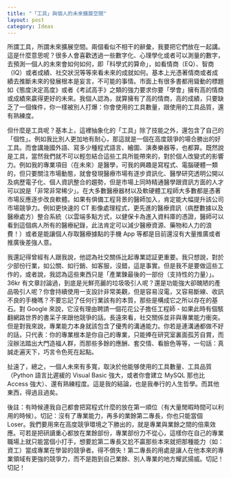 ```yaml
---
title: "「工具」與個人的未來擴展空間"
layout: post
category: Ideas
---
```


所謂工具，所謂未來擴展空間。兩個看似不相干的辭彙，我要把它們放在一起講。這是什麼意思呢？很多人會喜歡透過一些數字化、心理學化或者可以測量的數字，去預測一個人的未來會如何如何，即「科學式的算命」，如看情商（EQ）、智商（IQ）或者成績、社交狀況等等來看未來的成就如何。基本上光憑著情商或者成績去推斷未來的發展根本是妄言，不可能的事情。市面上有很多書都用聳動的標題如《態度決定高度》或者《考試高手》之類的強力要求你要「學會」擁有高的情商或成績來贏得更好的未來。我個人認為，就算擁有了高的情商，高的成績，只要缺乏了一個條件，你一樣被別人打爆：你會使用的工具數量，跟使用的工具品質，還有熟練度。

但什麼是工具呢？基本上，這裡抽象化的「工具」除了技能之外，還包含了自己的「個性」。例如我比別人更加地有耐心，那這就是一個在高度競爭的場合勝出的好工具。而會講幾國外語、寫多少種程式語言、繪圖、演奏樂器等，也都算。既然說是工具，當然我們就不可以輕忽結合這些工具所能帶來的，對於個人改變式的影響力。例如我的專業項目（在未來）是醫學，可我的興趣是寫程式、電腦硬體一類的，但只要關注市場動態，就會發現醫療市場有逐步資訊化、醫學研究透明公開以及病歷電子化、個人資訊整合的趨勢，但是市場上同時精通醫學跟資訊方面的人才可以說是「非常非常稀少」。在大多數醫療器材以及軟硬體工程師大多數都是憑著市場反應逐步改良軟體。如果有俱備工程背景的醫師加入，肯定能大幅提升該公司市場競爭力。例如更快速的 CT 影像處理程式，更先進的醫療資訊（病歷數據以及醫療處方）整合系統（以雲端多點方式，以健保卡為進入資料庫的憑證，醫師可以看到這個病人所有的醫療紀錄，此法肯定可以減少醫療資源、藥物和人力的浪費！）或者是能讓個人存取醫療據點的手機 App 等都是目前還沒有大量推廣或者推廣後差強人意。

我還記得曾經有人跟我說，他認為社交關係比起專業認証更重要。我只想說，對於少部份行業，如公關、如行銷、如客服，沒錯，這是事實。但是我不是要做這些工作的，或者說，我認為這些東西只是「產業鍊最後的一部份（支持性的力量）」。36kr 有文章討論過，到底是光鮮亮麗的垃圾吸引人呢？還是功能強大卻醜陋的產品吸引人呢？你會持續使用一支設計非常美觀，但是容易沒電，又容易斷線、收訊不良的手機嗎？不要忘記了任何行業該有的本質，那些是構成它之所以存在的基石。對 Google 來說，它沒有理由聘請一個花花公子擔任工程師 - 如果此時有個駭翻網路世界的書呆子來跟他競爭的話。長遠來看，社交關係並非與專業能力衝突。但是對我來說，專業能力本身就該包含了優秀的溝通能力。你若是連溝通都做不好的話，只代表：你的專業根本是你自己的專業，只能捧在研究室裏面孤芳自賞，而沒辦法踏出大門造福人群，而那些多餘的應酬、套交情、看臉色等等，一句話：真誠走遍天下，巧言令色死在起點。

扯遠了，總之，一個人未來有多寬，取決於他能够使用的工具數量、工具品質（Python 語言比遲緩的 Visual Basic 強大，或者你會建立 MySQL 那也比 Access 強大）、還有熟練程度。這是我的結論，也是我奉行的人生哲學。而其他東西，得過且過矣。

後註：有時候連我自己都會把寫程式什麼的放在第一順位（有大量閒暇時間可以利用的時候）。切記：沒有了專業能力，再多的業餘第二專長，你也只能當個 Loser。我們要用來在高度競爭環境之下勝出的，就是專業與業餘之間的倍乘效應。可若是把研讀重心都放在業餘部份，專業部份力不從心，這樣你在自己的專業職場上就只能當個小打手，想要尬第二專長又尬不贏那些本來就把那種能力（如：資工）當成專業在學習的競爭者。得不償失！第二專長的用處是讓人在他本來的專業領域有更強的競爭力，而不是跑到自己業餘、別人專業的地方耀武揚威。切記！切記！
